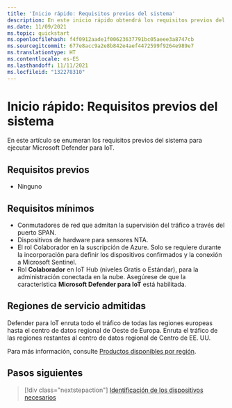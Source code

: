 ```yaml
---
title: 'Inicio rápido: Requisitos previos del sistema'
description: En este inicio rápido obtendrá los requisitos previos del sistema necesarios para ejecutar Microsoft Defender para IoT.
ms.date: 11/09/2021
ms.topic: quickstart
ms.openlocfilehash: f4f0912aade1f00623637791bc05aeee3a8747cb
ms.sourcegitcommit: 677e8acc9a2e8b842e4aef4472599f9264e989e7
ms.translationtype: HT
ms.contentlocale: es-ES
ms.lasthandoff: 11/11/2021
ms.locfileid: "132278310"
---
```

# <a name="quickstart-system-prerequisites"></a>Inicio rápido: Requisitos previos del sistema

En este artículo se enumeran los requisitos previos del sistema para ejecutar Microsoft Defender para IoT.

## <a name="prerequisites"></a>Requisitos previos

- Ninguno

## <a name="minimum-requirements"></a>Requisitos mínimos

- Conmutadores de red que admitan la supervisión del tráfico a través del puerto SPAN.
- Dispositivos de hardware para sensores NTA.
- El rol Colaborador en la suscripción de Azure. Solo se requiere durante la incorporación para definir los dispositivos confirmados y la conexión a Microsoft Sentinel.
- Rol **Colaborador** en IoT Hub (niveles Gratis o Estándar), para la administración conectada en la nube. Asegúrese de que la característica **Microsoft Defender para IoT** está habilitada.

## <a name="supported-service-regions"></a>Regiones de servicio admitidas

Defender para IoT enruta todo el tráfico de todas las regiones europeas hasta el centro de datos regional de Oeste de Europa. Enruta el tráfico de las regiones restantes al centro de datos regional de Centro de EE. UU.

Para más información, consulte [Productos disponibles por región](https://azure.microsoft.com/global-infrastructure/services/?products=iot-hub).

## <a name="next-steps"></a>Pasos siguientes

> [!div class="nextstepaction"]
> [Identificación de los dispositivos necesarios](how-to-identify-required-appliances.md)
